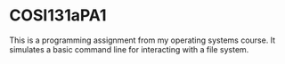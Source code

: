 # COSI131aPA1
This is a programming assignment from my operating systems course. It simulates a basic command line for interacting with a file system.
